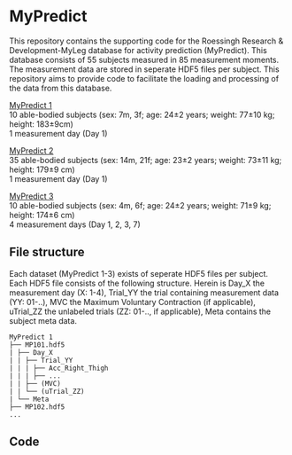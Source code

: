 # MyPredict
 This repository contains the supporting code for the Roessingh Research & Development-MyLeg database for activity prediction (MyPredict). This database consists of 55 subjects measured in 85 measurement moments. The measurement data are stored in seperate HDF5 files per subject. This repository aims to provide code to facilitate the loading and processing of the data from this database.
 
[MyPredict 1](https://doi.org/10.4121/20418720)  
10 able-bodied subjects (sex: 7m, 3f; age: 24±2 years; weight: 77±10 kg; height: 183±9cm)  
1 measurement day (Day 1)

[MyPredict 2](https://doi.org/10.4121/20418687)  
35 able-bodied subjects (sex: 14m, 21f; age: 23±2 years; weight: 73±11 kg; height: 179±9 cm)  
1 measurement day (Day 1)

[MyPredict 3](https://doi.org/10.4121/20430741)  
10 able-bodied subjects (sex: 4m, 6f; age: 24±2 years; weight: 71±9 kg; height: 174±6 cm)  
4 measurement days (Day 1, 2, 3, 7)

## File structure
Each dataset (MyPredict 1-3) exists of seperate HDF5 files per subject. Each HDF5 file consists of the following structure. Herein is Day_X the measurement day (X: 1-4), Trial_YY the trial containing measurement data (YY: 01-..), MVC the Maximum Voluntary Contraction  (if applicable), uTrial_ZZ the unlabeled trials (ZZ: 01-.., if applicable), Meta contains the subject meta data.
```
MyPredict 1
├── MP101.hdf5
| ├── Day_X
| | ├── Trial_YY
| | | ├── Acc_Right_Thigh
| | | ├── ...
| | ├── (MVC)
| | └── (uTrial_ZZ)
| └── Meta
├── MP102.hdf5
...
```
## Code
